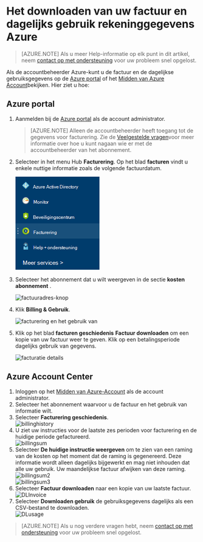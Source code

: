 <properties
    pageTitle="Het downloaden van uw factuur en dagelijks gebruik rekeninggegevens Azure | Microsoft Azure"
    description="Hierin wordt beschreven hoe u uw factuur Azure en dagelijkse gebruiksgegevens downloaden"
    services=""
    documentationCenter=""
    authors="genlin"
    manager="mbaldwin"
    editor=""
    tags="billing"
    />

<tags
    ms.service="billing"
    ms.workload="na"
    ms.tgt_pltfrm="na"
    ms.devlang="na"
    ms.topic="article"
    ms.date="10/10/2016"
    ms.author="genli"/>

# <a name="how-to-download-your-azure-billing-invoice-and-daily-usage-data"></a>Het downloaden van uw factuur en dagelijks gebruik rekeninggegevens Azure

> [AZURE.NOTE] Als u meer Help-informatie op elk punt in dit artikel, neem [contact op met ondersteuning](https://portal.azure.com/?#blade/Microsoft_Azure_Support/HelpAndSupportBlade) voor uw probleem snel opgelost.

Als de accountbeheerder Azure-kunt u de factuur en de dagelijkse gebruiksgegevens op de [Azure portal](https://portal.azure.com) of het [Midden van Azure Account](https://account.windowsazure.com/subscriptions)bekijken. Hier ziet u hoe:

## <a name="azure-portal"></a>Azure portal

1. Aanmelden bij de [Azure portal](https://portal.azure.com) als de account administrator.

    >[AZURE.NOTE] Alleen de accountbeheerder heeft toegang tot de gegevens voor facturering. Zie de [Veelgestelde vragen](billing-subscription-transfer.md#faq)voor meer informatie over hoe u kunt nagaan wie er met de accountbeheerder van het abonnement.

2. Selecteer in het menu Hub **Facturering**. Op het blad **facturen** vindt u enkele nuttige informatie zoals de volgende factuurdatum.

    ![factuuradres-knop](./media/billing-download-azure-invoice-daily-usage-date/billing1.png)
3. Selecteer het abonnement dat u wilt weergeven in de sectie **kosten abonnement** .

    ![factuuradres-knop](./media/billing-download-azure-invoice-daily-usage-date/billing2.png)
4. Klik **Billing & Gebruik**.

    ![facturering en het gebruik van](./media/billing-download-azure-invoice-daily-usage-date/billing3.png)

5. Klik op het blad **facturen geschiedenis** **Factuur downloaden** om een kopie van uw factuur weer te geven. Klik op een betalingsperiode dagelijks gebruik van gegevens.

    ![facturatie details](./media/billing-download-azure-invoice-daily-usage-date/billing4.png)

## <a name="azure-account-center"></a>Azure Account Center

1. Inloggen op het [Midden van Azure-Account](https://account.windowsazure.com/subscriptions) als de account administrator.
2. Selecteer het abonnement waarvoor u de factuur en het gebruik van informatie wilt.
3. Selecteer **Facturering geschiedenis**. </br>![billinghistory](./media/billing-download-azure-invoice-daily-usage-date/Billinghisotry.png)
4. U ziet uw instructies voor de laatste zes perioden voor facturering en de huidige periode gefactureerd. </br>![billingsum](./media/billing-download-azure-invoice-daily-usage-date/billingSum.png)</br>
5. Selecteer **De huidige instructie weergeven** om te zien van een raming van de kosten op het moment dat de raming is gegenereerd. Deze informatie wordt alleen dagelijks bijgewerkt en mag niet inhouden dat alle uw gebruik. Uw maandelijkse factuur afwijken van deze raming.</br>![billingsum2](./media/billing-download-azure-invoice-daily-usage-date/billingSum2.png)</br>![billingsum3](./media/billing-download-azure-invoice-daily-usage-date/billingSum3.png)</br>
6. Selecteer **Factuur downloaden** naar een kopie van uw laatste factuur. </br>![DLInvoice](./media/billing-download-azure-invoice-daily-usage-date/DLInvoice1.png)
7. Selecteer **Downloaden gebruik** de gebruiksgegevens dagelijks als een CSV-bestand te downloaden.</br>![DLusage](./media/billing-download-azure-invoice-daily-usage-date/DLusage.png)

> [AZURE.NOTE] Als u nog verdere vragen hebt, neem [contact op met ondersteuning](https://portal.azure.com/?#blade/Microsoft_Azure_Support/HelpAndSupportBlade) voor uw probleem snel opgelost.
